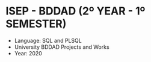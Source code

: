 # ISEP - BDDAD (2º YEAR - 1º SEMESTER)
* Language: SQL and PLSQL
* University BDDAD Projects and Works
* Year: 2020
